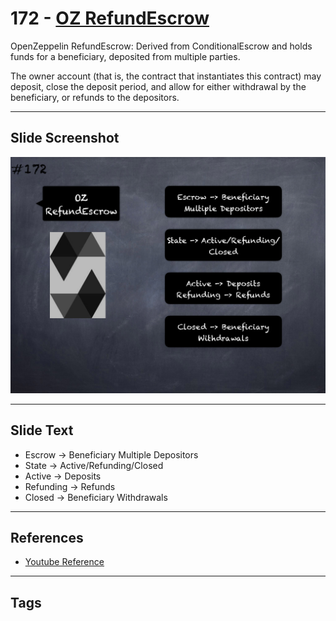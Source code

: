 # 172 - [OZ RefundEscrow](OZ%20RefundEscrow.md)
OpenZeppelin RefundEscrow: Derived from ConditionalEscrow and holds funds for a beneficiary, deposited from multiple parties. 

The owner account (that is, the contract that instantiates this contract) may deposit, close the deposit period, and allow for either withdrawal by the beneficiary, or refunds to the depositors.

___
## Slide Screenshot
![172.png](../images/solidity201/172.png)
___
## Slide Text
- Escrow -> Beneficiary Multiple Depositors
- State -> Active/Refunding/Closed
- Active -> Deposits
- Refunding -> Refunds
- Closed -> Beneficiary Withdrawals
___
## References
- [Youtube Reference](https://youtu.be/L_9Fk6HRwpU?t=752)
___
## Tags